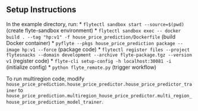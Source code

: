 ## Setup Instructions

In the example directory, run:
    * `flytectl sandbox start --source=$(pwd)` (create flyte-sandbox environment)
    * `flytectl sandbox exec -- docker build . --tag "hp:v1" -f house_price_prediction/Dockerfile` (build Docker container)
    * `pyflyte --pkgs house_price_prediction package --image hp:v1 --force` (package code)
    * `flytectl register files --project flytesnacks --domain development --archive flyte-package.tgz --version v1` (register code)
    * `flyte-cli setup-config -h localhost:30081 -i` (initialize config)
    * `python flyte_remote.py` (trigger workflow)

To run multiregion code, modify `house_price_prediction.house_price_predictor.house_price_predictor_trainer` to `house_price_prediction.multiregion_house_price_predictor.multi_region_house_price_prediction_model_trainer`.
